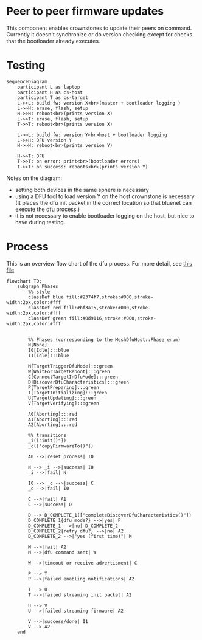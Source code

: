 # Peer to peer firmware updates

This component enables crownstones to update their peers on command.
Currently it doesn't synchronize or do version checking except for checks
that the bootloader already executes.


# Testing

```mermaid
sequenceDiagram
    participant L as laptop
    participant H as cs-host
    participant T as cs-target
    L->>L: build fw: version X<br>(master + bootloader logging )
    L->>H: erase, flash, setup
    H->>H: reboot<br>(prints version X)
    L->>T: erase, flash, setup
    T->>T: reboot<br>(prints version X)
    
    L->>L: build fw: version Y<br>host + bootloader logging
    L->>H: DFU version Y
    H->>H: reboot<br>(prints version Y)

    H->>T: DFU
    T->>T: on error: print<br>(bootloader errors)
    T->>T: on success: reboots<br>(prints version Y)
```

Notes on the diagram:
- setting both devices in the same sphere is necessary
- using a DFU tool to load version Y on the host crownstone is necessary. (It places the dfu init packet in the correct location so that bluenet can execute the dfu process.)
- it is not necessary to enable bootloader logging on the host, but nice to have during testing.


# Process

This is an overview flow chart of the dfu process. For more detail, see [this file](P2P_DFU_PHASES.md)

```mermaid
flowchart TD;
    subgraph Phases
        %% style
        classDef blue fill:#2374f7,stroke:#000,stroke-width:2px,color:#fff
        classDef red fill:#bf3a15,stroke:#000,stroke-width:2px,color:#fff
        classDef green fill:#0d9116,stroke:#000,stroke-width:2px,color:#fff


        %% Phases (corresponding to the MeshDfuHost::Phase enum)
        N[None]
        I0[Idle]:::blue
        I1[Idle]:::blue

        M[TargetTriggerDfuMode]:::green
        W[WaitForTargetReboot]:::green
        C[ConnectTargetInDfuMode]:::green
        D[DiscoverDfuCharacteristics]:::green
        P[TargetPreparing]:::green
        T[TargetInitializing]:::green
        U[TargetUpdating]:::green
        V[TargetVerifying]:::green
        
        A0[Aborting]:::red
        A1[Aborting]:::red
        A2[Aborting]:::red
        
        %% transitions
        _i(["init()"])
        _c(["copyFirmwareTo()"])

        A0 -->|reset process| I0

        N --> _i -->|success| I0
        _i -->|fail| N

        I0 --> _c -->|success| C
        _c -->|fail| I0
        
        C -->|fail| A1
        C -->|success| D

        D --> D_COMPLETE_1(["completeDiscoverDfuCharacteristics()"])
        D_COMPLETE_1{dfu mode?} -->|yes| P
        D_COMPLETE_1 -->|no| D_COMPLETE_2
        D_COMPLETE_2{retry dfu?} -->|no| A2
        D_COMPLETE_2 -->|"yes (first time)"| M

        M -->|fail| A2
        M -->|dfu command sent| W

        W -->|timeout or receive advertisment| C

        P --> T
        P -->|failed enabling notifications| A2
        
        T --> U
        T -->|failed streaming init packet| A2
        
        U --> V
        U -->|failed streaming firmware| A2

        V -->|success/done| I1
        V --> A2
    end
```
